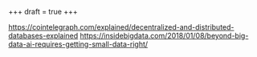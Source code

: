 +++
draft = true
+++

https://cointelegraph.com/explained/decentralized-and-distributed-databases-explained
https://insidebigdata.com/2018/01/08/beyond-big-data-ai-requires-getting-small-data-right/

